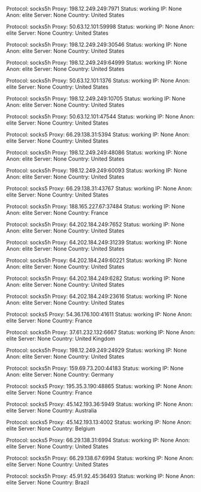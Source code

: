 Protocol: socks5h
Proxy: 198.12.249.249:7971
Status: working
IP: None
Anon: elite
Server: None
Country: United States

Protocol: socks5h
Proxy: 50.63.12.101:59998
Status: working
IP: None
Anon: elite
Server: None
Country: United States

Protocol: socks5h
Proxy: 198.12.249.249:30546
Status: working
IP: None
Anon: elite
Server: None
Country: United States

Protocol: socks5h
Proxy: 198.12.249.249:64999
Status: working
IP: None
Anon: elite
Server: None
Country: United States

Protocol: socks5h
Proxy: 50.63.12.101:1376
Status: working
IP: None
Anon: elite
Server: None
Country: United States

Protocol: socks5h
Proxy: 198.12.249.249:10705
Status: working
IP: None
Anon: elite
Server: None
Country: United States

Protocol: socks5h
Proxy: 50.63.12.101:47544
Status: working
IP: None
Anon: elite
Server: None
Country: United States

Protocol: socks5
Proxy: 66.29.138.31:5394
Status: working
IP: None
Anon: elite
Server: None
Country: United States

Protocol: socks5h
Proxy: 198.12.249.249:48086
Status: working
IP: None
Anon: elite
Server: None
Country: United States

Protocol: socks5h
Proxy: 198.12.249.249:60093
Status: working
IP: None
Anon: elite
Server: None
Country: United States

Protocol: socks5
Proxy: 66.29.138.31:43767
Status: working
IP: None
Anon: elite
Server: None
Country: United States

Protocol: socks5h
Proxy: 188.165.227.67:37484
Status: working
IP: None
Anon: elite
Server: None
Country: France

Protocol: socks5h
Proxy: 64.202.184.249:7652
Status: working
IP: None
Anon: elite
Server: None
Country: United States

Protocol: socks5h
Proxy: 64.202.184.249:31239
Status: working
IP: None
Anon: elite
Server: None
Country: United States

Protocol: socks5h
Proxy: 64.202.184.249:60221
Status: working
IP: None
Anon: elite
Server: None
Country: United States

Protocol: socks5h
Proxy: 64.202.184.249:6282
Status: working
IP: None
Anon: elite
Server: None
Country: United States

Protocol: socks5h
Proxy: 64.202.184.249:23616
Status: working
IP: None
Anon: elite
Server: None
Country: United States

Protocol: socks5
Proxy: 54.36.176.100:41611
Status: working
IP: None
Anon: elite
Server: None
Country: France

Protocol: socks5h
Proxy: 37.61.232.132:6667
Status: working
IP: None
Anon: elite
Server: None
Country: United Kingdom

Protocol: socks5h
Proxy: 198.12.249.249:24929
Status: working
IP: None
Anon: elite
Server: None
Country: United States

Protocol: socks5h
Proxy: 159.69.73.200:44183
Status: working
IP: None
Anon: elite
Server: None
Country: Germany

Protocol: socks5
Proxy: 195.35.3.190:48865
Status: working
IP: None
Anon: elite
Server: None
Country: France

Protocol: socks5
Proxy: 45.142.193.36:5949
Status: working
IP: None
Anon: elite
Server: None
Country: Australia

Protocol: socks5
Proxy: 45.142.193.13:4002
Status: working
IP: None
Anon: elite
Server: None
Country: Belgium

Protocol: socks5
Proxy: 66.29.138.31:6994
Status: working
IP: None
Anon: elite
Server: None
Country: United States

Protocol: socks5h
Proxy: 66.29.138.67:6994
Status: working
IP: None
Anon: elite
Server: None
Country: United States

Protocol: socks5h
Proxy: 45.91.92.45:36493
Status: working
IP: None
Anon: elite
Server: None
Country: Brazil

